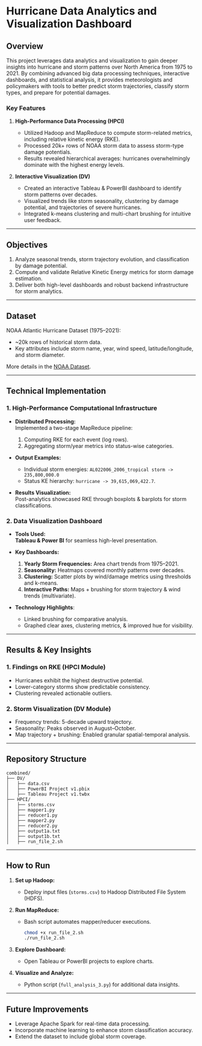 # Hurricane Data Analytics and Visualization Dashboard

## Overview

This project leverages data analytics and visualization to gain deeper insights into hurricane and storm patterns over North America from 1975 to 2021. By combining advanced big data processing techniques, interactive dashboards, and statistical analysis, it provides meteorologists and policymakers with tools to better predict storm trajectories, classify storm types, and prepare for potential damages.

### Key Features
1. **High-Performance Data Processing (HPCI)**  
   - Utilized Hadoop and MapReduce to compute storm-related metrics, including relative kinetic energy (RKE).  
   - Processed 20k+ rows of NOAA storm data to assess storm-type damage potentials.  
   - Results revealed hierarchical averages: hurricanes overwhelmingly dominate with the highest energy levels.

2. **Interactive Visualization (DV)**  
   - Created an interactive Tableau & PowerBI dashboard to identify storm patterns over decades.  
   - Visualized trends like storm seasonality, clustering by damage potential, and trajectories of severe hurricanes.  
   - Integrated k-means clustering and multi-chart brushing for intuitive user feedback.

---

## Objectives
1. Analyze seasonal trends, storm trajectory evolution, and classification by damage potential.
2. Compute and validate Relative Kinetic Energy metrics for storm damage estimation.
3. Deliver both high-level dashboards and robust backend infrastructure for storm analytics.

---

## Dataset
NOAA Atlantic Hurricane Dataset (1975–2021):  
- ~20k rows of historical storm data.  
- Key attributes include storm name, year, wind speed, latitude/longitude, and storm diameter.

More details in the [NOAA Dataset](https://www.kaggle.com/datasets/utkarshx27/noaa-atlantic-hurricane-database).

---

## Technical Implementation

### 1. High-Performance Computational Infrastructure
- **Distributed Processing:**  
  Implemented a two-stage MapReduce pipeline:  
  1. Computing RKE for each event (log rows).  
  2. Aggregating storm/year metrics into status-wise categories.  

- **Output Examples:**  
   - Individual storm energies: `AL022006_2006_tropical storm -> 235,800,000.0`  
   - Status KE hierarchy: `hurricane -> 39,615,069,422.7`.

- **Results Visualization:**  
  Post-analytics showcased RKE through boxplots & barplots for storm classifications.

### 2. Data Visualization Dashboard
- **Tools Used:**  
  **Tableau & Power BI** for seamless high-level presentation.  

- **Key Dashboards:**  
  1. **Yearly Storm Frequencies:** Area chart trends from 1975–2021.  
  2. **Seasonality:** Heatmaps covered monthly patterns over decades.  
  3. **Clustering:** Scatter plots by wind/damage metrics using thresholds and k-means.  
  4. **Interactive Paths:** Maps + brushing for storm trajectory & wind trends (multivariate).

- **Technology Highlights**:  
  - Linked brushing for comparative analysis.  
  - Graphed clear axes, clustering metrics, & improved hue for visibility.

---

## Results & Key Insights

### 1. Findings on RKE (HPCI Module)
- Hurricanes exhibit the highest destructive potential.  
- Lower-category storms show predictable consistency.  
- Clustering revealed actionable outliers.

### 2. Storm Visualization (DV Module)
- Frequency trends: 5-decade upward trajectory.  
- Seasonality: Peaks observed in August–October.  
- Map trajectory + brushing: Enabled granular spatial-temporal analysis.

---

## Repository Structure
```plaintext
combined/
├── DV/
│   ├── data.csv
│   ├── PowerBI Project v1.pbix
│   ├── Tableau Project v1.twbx
├── HPCI/
│   ├── storms.csv
│   ├── mapper1.py
│   ├── reducer1.py
│   ├── mapper2.py
│   ├── reducer2.py
│   ├── output1a.txt
│   ├── output1b.txt
│   ├── run_file_2.sh
```

---

## How to Run

1. **Set up Hadoop:**
   - Deploy input files (`storms.csv`) to Hadoop Distributed File System (HDFS).  

2. **Run MapReduce:**
   - Bash script automates mapper/reducer executions.
     ```bash
     chmod +x run_file_2.sh
     ./run_file_2.sh
     ```  

3. **Explore Dashboard:**
   - Open Tableau or PowerBI projects to explore charts.

4. **Visualize and Analyze:**  
   - Python script (`full_analysis_3.py`) for additional data insights.  

---

## Future Improvements
- Leverage Apache Spark for real-time data processing.  
- Incorporate machine learning to enhance storm classification accuracy.  
- Extend the dataset to include global storm coverage.
